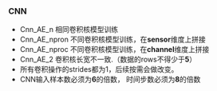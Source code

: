 ### CNN
- Cnn_AE_n 相同卷积核模型训练
- Cnn_AE_npron 不同卷积核模型训练，在**sensor**维度上拼接
- Cnn_AE_nproc 不同卷积核模型训练，在**channel**维度上拼接
- Cnn_AE_2 卷积核长宽不一致.（数据的rows不得少于**5**）
- 所有卷积操作的strides都为1，后续按需会做改变。
- CNN输入样本数必须为**6**的倍数， 时间步数必须为**8**的倍数